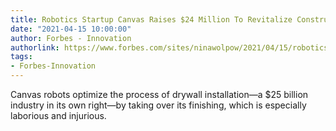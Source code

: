 ```yaml
---
title: Robotics Startup Canvas Raises $24 Million To Revitalize Construction
date: "2021-04-15 10:00:00"
author: Forbes - Innovation
authorlink: https://www.forbes.com/sites/ninawolpow/2021/04/15/robotics-startup-canvas-raises-24-million-to-revitalize-construction/
tags:
- Forbes-Innovation
---
```

Canvas robots optimize the process of drywall installation—a $25 billion industry in its own right—by taking over its finishing, which is especially laborious and injurious.
